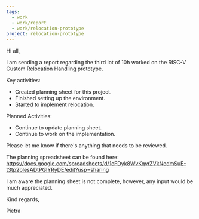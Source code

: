```yaml
---
tags:
  - work
  - work/report
  - work/relocation-prototype
project: relocation-prototype
---
```

Hi all,  
  
I am sending a report regarding the third lot of 10h worked on the RISC-V  
Custom Relocation Handling prototype.  
  
Key activities:  
* Created planning sheet for this project.  
* Finished setting up the environment.  
* Started to implement relocation.  
  
Planned Activities:  
* Continue to update planning sheet.  
* Continue to work on the implementation.  
  
Please let me know if there's anything that needs to be reviewed.  
  
The planning spreadsheet can be found here:  
https://docs.google.com/spreadsheets/d/1cFDyk8WvKqvrZVkNedmSuE-t3tp2bIesADtPGlYRyDE/edit?usp=sharing  
  
I am aware the planning sheet is not complete, however, any input would be much appreciated.  
  
Kind regards,  
  
Pietra